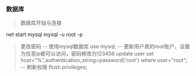 ### 数据库

> 数据库开始与连接

  net start mysql
  mysql -u root -p
  
  
> 更改密码
-- 使用mysql数据库
use mysql;
-- 更新用户表的root账户，设置为任意ip都可以访问，密码修改为123456
update user set host="%",authentication_string=password('root') where
user="root";
-- 刷新权限
flush privileges;

>
>
>
>
>
>
